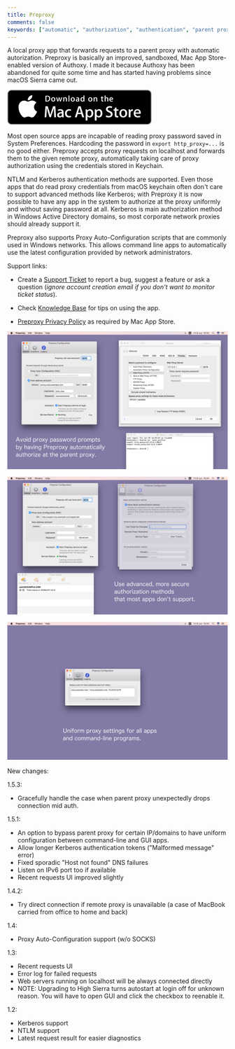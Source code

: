 ```yaml
---
title: Preproxy
comments: false
keywords: ["automatic", "authorization", "authentication", "parent proxy", "kerberos", "NTLM", "authoxy", "Mac", "macOS", "OS X"]
---
```


A local proxy app that forwards requests to a parent proxy with automatic autorization. Preproxy is basically an improved, sandboxed, Mac App Store-enabled version of Authoxy. I made it because Authoxy has been abandoned for quite some time and has started having problems since macOS Sierra came out.

[![Download Preproxy on Mac App Store](/img/macapps/mac-app-store-badge.svg)](https://itunes.apple.com/app/id1237580019)

Most open source apps are incapable of reading proxy password saved in System Preferences.
Hardcoding the password in `export http_proxy=...` is no good either.
Preproxy accepts proxy requests on localhost and forwards them to the given remote proxy, automatically taking care of proxy authorization using the  credentials stored in Keychain.

NTLM and Kerberos authentication methods are supported. Even those apps that do read proxy credentials from macOS keychain often don't care to support advanced methods like Kerberos; with Preproxy it is now possible to have any app in the system to authorize at the proxy uniformly and without saving password at all. Kerberos is main authorization method in Windows Active Directory domains, so most corporate network proxies should already support it.

Preproxy also supports Proxy Auto-Configuration scripts that are commonly used in Windows networks. This allows command line apps to automatically use the latest configuration provided by network administrators.

Support links:

  * Create a [Support Ticket](https://hamstergene.freshdesk.com/support/tickets/new) to report a bug, suggest a feature or ask a question (*ignore account creation email if you don't want to monitor ticket status*).

  * Check [Knowledge Base](https://hamstergene.freshdesk.com/support/solutions) for tips on using the app.

  * [Preproxy Privacy Policy](/macapps/preproxy-privacy/) as required by Mac App Store.

[![Preproxy 1.5 NTLM Screenshot](/img/macapps/preproxy-1.5-screenshot-ntlm.png)](/img/macapps/preproxy-1.5-screenshot-ntlm.png)

[![Preproxy 1.5 Kerberos Screenshot](/img/macapps/preproxy-1.5-screenshot-krb.png)](/img/macapps/preproxy-1.5-screenshot-krb.png)

[![Preproxy 1.5 Exceptions Screenshot](/img/macapps/preproxy-1.5-screenshot-exceptions.png)](/img/macapps/preproxy-1.4-screenshot-exceptions.png)

New changes:

1.5.3:
- Gracefully handle the case when parent proxy unexpectedly drops connection mid auth.

1.5.1:
- An option to bypass parent proxy for certain IP/domains to have uniform configuration between command-line and GUI apps.
- Allow longer Kerberos authentication tokens ("Malformed message" error)
- Fixed sporadic "Host not found" DNS failures
- Listen on IPv6 port too if available
- Recent requests UI improved slightly

1.4.2:
- Try direct connection if remote proxy is unavailable (a case of MacBook carried from office to home and back)

1.4:
- Proxy Auto-Configuration support (w/o SOCKS)

1.3:
- Recent requests UI
- Error log for failed requests
- Web servers running on localhost will be always connected directly
- NOTE: Upgrading to High Sierra turns autostart at login off for unknown reason. You will have to open GUI and click the checkbox to reenable it.

1.2:
- Kerberos support
- NTLM support
- Latest request result for easier diagnostics
